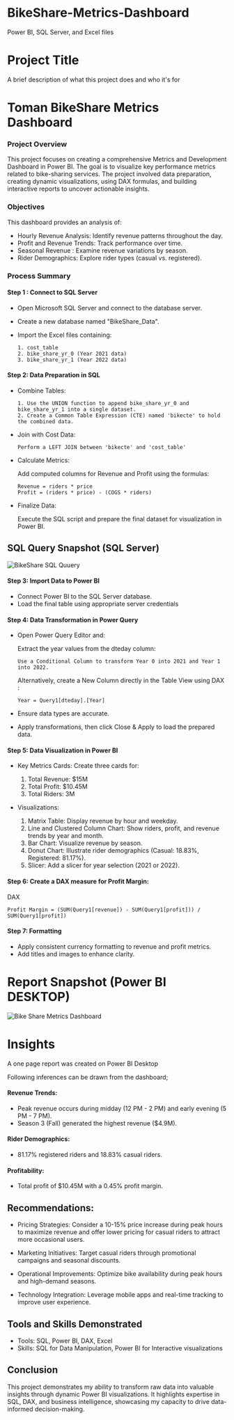 # BikeShare-Metrics-Dashboard
Power BI, SQL Server, and Excel files

# Project Title

A brief description of what this project does and who it's for

# Toman BikeShare Metrics Dashboard

### Project Overview

This project focuses on creating a comprehensive Metrics and Development Dashboard in Power BI. The goal is to visualize key performance metrics related to bike-sharing services. The project involved data preparation, creating dynamic visualizations, using DAX formulas, and building interactive reports to uncover actionable insights.


### Objectives

This dashboard provides an analysis of:

- Hourly Revenue Analysis: Identify revenue patterns throughout the day.
- Profit and Revenue Trends: Track performance over time.
- Seasonal Revenue : Examine revenue variations by season.
- Rider Demographics: Explore rider types (casual vs. registered).


### Process Summary

#### Step 1 : Connect to SQL Server
- Open Microsoft SQL Server and connect to the database server.
- Create a new database named "BikeShare_Data".
- Import the Excel files containing:
      
      1. cost_table
      2. bike_share_yr_0 (Year 2021 data)
      3. bike_share_yr_1 (Year 2022 data)

      
#### Step 2: Data Preparation in SQL
- Combine Tables:

      1. Use the UNION function to append bike_share_yr_0 and bike_share_yr_1 into a single dataset.
      2. Create a Common Table Expression (CTE) named 'bikecte' to hold the combined data.


- Join with Cost Data:

      Perform a LEFT JOIN between 'bikecte' and 'cost_table'

- Calculate Metrics:

  Add computed columns for Revenue and Profit using the formulas:

      Revenue = riders * price
      Profit = (riders * price) - (COGS * riders)      

- Finalize Data:

  Execute the SQL script and prepare the final dataset for visualization in Power BI. 

## SQL Query Snapshot (SQL Server) 

![BikeShare SQL Quuery](https://github.com/user-attachments/assets/671613a8-dfd4-4928-8c73-3eaf5bd22b8b)


#### Step 3: Import Data to Power BI
- Connect Power BI to the SQL Server database.
- Load the final table using appropriate server 
  credentials  

 
 #### Step 4: Data Transformation in Power Query

- Open Power Query Editor and:

  Extract the year values from the dteday column:
    
      Use a Conditional Column to transform Year 0 into 2021 and Year 1 into 2022.
  Alternatively, create a New Column directly in the Table View using DAX :

      Year = Query1[dteday].[Year]
- Ensure data types are accurate.
- Apply transformations, then click Close & Apply to load the prepared data.  


#### Step 5: Data Visualization in Power BI
- Key Metrics Cards: Create three cards for:
    1. Total Revenue: $15M
    2. Total Profit: $10.45M
    3. Total Riders: 3M 
    
 
- Visualizations:  

    1. Matrix Table: Display revenue by hour and weekday.
    2. Line and Clustered Column Chart: Show riders, profit, and revenue trends by year and month.
    3. Bar Chart: Visualize revenue by season.
    4. Donut Chart: Illustrate rider demographics (Casual: 18.83%, Registered: 81.17%).
    5. Slicer: Add a slicer for year selection (2021 or 2022).
    
    
#### Step 6: Create a DAX measure for Profit Margin:
DAX

    Profit Margin = (SUM(Query1[revenue]) - SUM(Query1[profit])) / SUM(Query1[profit])


#### Step 7: Formatting

- Apply consistent currency formatting to revenue and profit metrics.
- Add titles and images to enhance clarity.        

 
 # Report Snapshot (Power BI DESKTOP)

 ![Bike Share Metrics Dashboard](https://github.com/user-attachments/assets/d9edb778-2049-483c-a044-2e5eb3a5a4f8)


# Insights

A one page report was created on Power BI Desktop

Following inferences can be drawn from the dashboard;


####  Revenue Trends:

- Peak revenue occurs during midday (12 PM - 2 PM) and early evening (5 PM - 7 PM).
- Season 3 (Fall) generated the highest revenue ($4.9M).


#### Rider Demographics:

- 81.17% registered riders and 18.83% casual riders.

#### Profitability: 
- Total profit of $10.45M with a 0.45% profit margin.


## Recommendations:

 - Pricing Strategies:  Consider a 10-15% price increase during peak hours to maximize revenue and offer lower pricing for casual riders to attract more occasional users.


- Marketing Initiatives:  Target casual riders through promotional campaigns and seasonal discounts.
 

- Operational Improvements: Optimize bike availability during peak hours and high-demand seasons.

- Technology Integration: Leverage mobile apps and real-time tracking to improve user experience.



## Tools and Skills Demonstrated
- Tools: SQL, Power BI, DAX, Excel
- Skills: SQL for Data Manipulation,
  Power BI for Interactive visualizations         


## Conclusion
This project demonstrates my ability to transform raw data into valuable insights through dynamic Power BI visualizations. It highlights expertise in SQL, DAX, and business intelligence, showcasing my capacity to drive data-informed decision-making.

